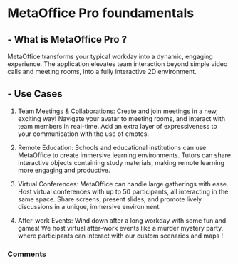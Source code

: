 # MetaOffice Pro foundamentals 

## - What is MetaOffice Pro ?


MetaOffice transforms your typical workday into a dynamic, engaging experience. The application elevates team interaction beyond simple video calls and meeting  rooms, into a fully interactive 2D environment.


## - Use Cases
1. Team Meetings & Collaborations: Create and join meetings in a new, exciting way! Navigate your avatar to meeting rooms, and interact with team members in real-time. Add an extra layer of expressiveness to your communication with the use of emotes.

2. Remote Education: Schools and educational institutions can use MetaOffice to create immersive learning environments. Tutors can share interactive objects containing study materials, making remote learning more engaging and productive.

3. Virtual Conferences: MetaOffice can handle large gatherings with ease. Host virtual conferences with up to 50 participants, all interacting in the same space. Share screens, present slides, and promote lively discussions in a unique, immersive environment.

4. After-work Events: Wind down after a long workday with some fun and games! We host virtual after-work events like a murder mystery party, where participants can interact with our custom scenarios and maps ! 



### Comments

<Commentaire />
